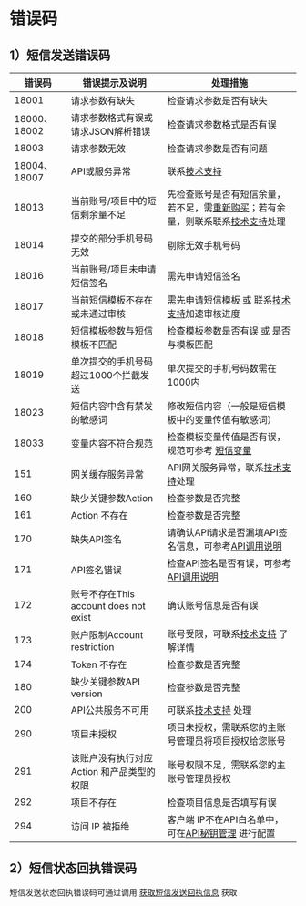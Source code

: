 # 错误码



## 1）短信发送错误码

| **错误码**   | **错误提示及说明**                         | **处理措施**                                                 |
| ------------ | ------------------------------------------ | ------------------------------------------------------------ |
| 18001        | 请求参数有缺失                             | 检查请求参数是否有缺失                                       |
| 18000、18002 | 请求参数格式有误或请求JSON解析错误         | 检查请求参数格式是否有误                                     |
| 18003        | 请求参数无效                               | 检查请求参数是否有问题                                       |
| 18004、18007 | API或服务异常                              | 联系[技术支持](https://www.ucloud.cn/site/service.html)      |
| 18013        | 当前账号/项目中的短信剩余量不足            | 先检查账号是否有短信余量，若不足，需[重新购买](https://console.ucloud.cn/usms?package_type=0&purpose=1&buy_amount=10)；若有余量，则联系联系[技术支持](https://www.ucloud.cn/site/service.html)处理 |
| 18014        | 提交的部分手机号码无效                     | 剔除无效手机号码                                             |
| 18016        | 当前账号/项目未申请短信签名                | 需先申请短信签名                                             |
| 18017        | 当前短信模板不存在或未通过审核             | 需先申请短信模板 或 联系[技术支持](https://www.ucloud.cn/site/service.html)加速审核进度 |
| 18018        | 短信模板参数与短信模板不匹配               | 检查模板参数是否有误 或 是否与模板匹配                       |
| 18019        | 单次提交的手机号码超过1000个拦截发送       | 单次提交的手机号码数需在1000内                               |
| 18023        | 短信内容中含有禁发的敏感词                 | 修改短信内容（一般是短信模板中的变量传值有敏感词）           |
| 18033        | 变量内容不符合规范                         | 检查模板变量传值是否有误，规范可参考 [短信变量](https://docs.ucloud.cn/usms/introduction/2005/2105) |
| 151          | 网关缓存服务异常                           | API网关服务异常，联系[技术支持](https://www.ucloud.cn/site/service.html)处理 |
| 160          | 缺少关键参数Action                         | 检查参数是否完整                                             |
| 161          | Action 不存在                              | 检查参数是否完整                                             |
| 170          | 缺失API签名                                | 请确认API请求是否漏填API签名信息，可参考[API调用说明](https://docs.ucloud.cn/api/summary/README) |
| 171          | API签名错误                                | 检查API签名是否有误，可参考[API调用说明](https://docs.ucloud.cn/api/summary/signature) |
| 172          | 账号不存在This account does not exist      | 确认账号信息是否有误                                         |
| 173          | 账户限制Account restriction                | 账号受限，可联系[技术支持](https://www.ucloud.cn/site/service.html) 了解详情 |
| 174          | Token 不存在                               | 检查参数是否完整                                             |
| 180          | 缺少关键参数API version                    | 检查参数是否完整                                             |
| 200          | API公共服务不可用                          | 可联系[技术支持](https://www.ucloud.cn/site/service.html) 处理 |
| 290          | 项目未授权                                 | 项目未授权，需联系您的主账号管理员将项目授权给您账号         |
| 291          | 该账户没有执行对应 Action 和产品类型的权限 | 账号权限不足，需联系您的主账号管理员授权                     |
| 292          | 项目不存在                                 | 检查项目信息是否填写有误                                     |
| 294          | 访问 IP 被拒绝                             | 客户端 IP不在API白名单中，可在[API秘钥管理](https://console.ucloud.cn/uapi/apikey) 进行配置 |



## 2）短信状态回执错误码

短信发送状态回执错误码可通过调用 [获取短信发送回执信息](https://docs.ucloud.cn/api/usms-api/get_usms_send_receipt) 获取